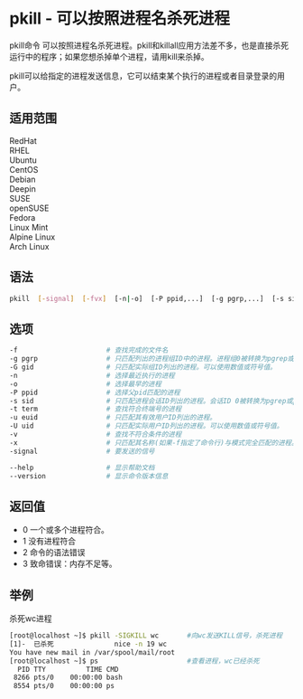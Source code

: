 # pkill - 可以按照进程名杀死进程

pkill命令 可以按照进程名杀死进程。pkill和killall应用方法差不多，也是直接杀死运行中的程序；如果您想杀掉单个进程，请用kill来杀掉。

pkill可以给指定的进程发送信息，它可以结束某个执行的进程或者目录登录的用户。

## 适用范围

<!-- <div class="svg linux">Linux</div> -->
<div class="svg redhat">RedHat</div>
<div class="svg rhel">RHEL</div>
<div class="svg ubuntu">Ubuntu</div>
<div class="svg centos">CentOS</div>
<div class="svg debian">Debian</div>
<div class="svg deepin">Deepin</div>
<div class="svg suse">SUSE</div>
<div class="svg opensuse">openSUSE</div>
<div class="svg fedora">Fedora</div>
<div class="svg linuxmint">Linux Mint</div>
<!-- <div class="svg mxlinux">MX Linux</div> -->
<div class="svg alpinelinux">Alpine Linux</div>
<div class="svg archlinux">Arch Linux</div>

## 语法

``` bash
pkill  [-signal]  [-fvx]  [-n|-o]  [-P ppid,...]  [-g pgrp,...]  [-s sid,...]  [-u euid,...]  [-U uid,...]  [-G gid,...]  [-t term,...]  [pattern]
```

## 选项

``` bash
-f                      # 查找完成的文件名
-g pgrp                 # 只匹配列出的进程组ID中的进程。进程组0被转换为pgrep或pkill自己的进程组。
-G gid                  # 只匹配实际组ID列出的进程。可以使用数值或符号值。
-n                      # 选择最近执行的进程
-o                      # 选择最早的进程
-P ppid                 # 选择父pid匹配的进程
-s sid                  # 只匹配进程会话ID列出的进程。会话ID 0被转换为pgrep或pkill自己的会话ID。
-t term                 # 查找符合终端号的进程
-u euid                 # 只匹配其有效用户ID列出的进程。
-U uid                  # 只匹配实际用户ID列出的进程。可以使用数值或符号值。
-v                      # 查找不符合条件的进程
-x                      # 只匹配其名称(如果-f指定了命令行)与模式完全匹配的进程。
-signal                 # 要发送的信号 

--help                  # 显示帮助文档
--version               # 显示命令版本信息
```
## 返回值
- 0  一个或多个进程符合。
- 1  没有进程符合
- 2  命令的语法错误
- 3  致命错误：内存不足等。

## 举例
杀死wc进程
``` bash
[root@localhost ~]$ pkill -SIGKILL wc       #向wc发送KILL信号，杀死进程
[1]-  已杀死               nice -n 19 wc
You have new mail in /var/spool/mail/root
[root@localhost ~]$ ps                      #查看进程，wc已经杀死
  PID TTY          TIME CMD
 8266 pts/0    00:00:00 bash
 8554 pts/0    00:00:00 ps
```
